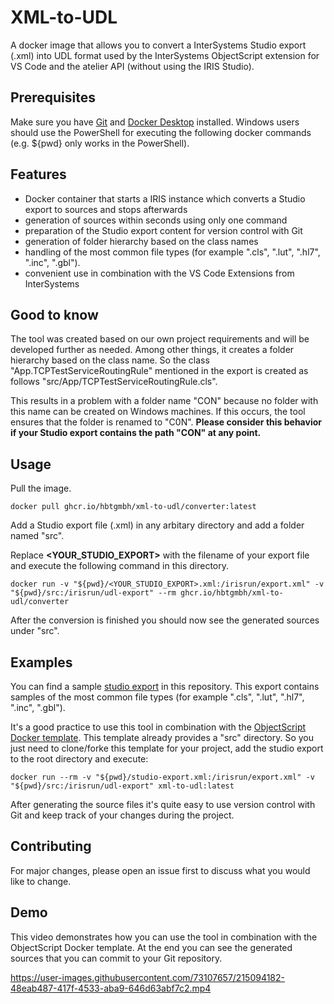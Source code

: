 # XML-to-UDL

A docker image that allows you to convert a InterSystems Studio export (.xml) into UDL format used by the InterSystems ObjectScript extension for VS Code and the atelier API (without using the IRIS Studio). 

## Prerequisites

Make sure you have [Git](https://git-scm.com/book/en/v2/Getting-Started-Installing-Git) and [Docker Desktop](https://www.docker.com/products/docker-desktop) installed. Windows users should use the PowerShell for executing the following docker commands (e.g. ${pwd} only works in the PowerShell).

## Features

- Docker container that starts a IRIS instance which converts a Studio export to sources and stops afterwards
- generation of sources within seconds using only one command
- preparation of the Studio export content for version control with Git
- generation of folder hierarchy based on the class names
- handling of the most common file types (for example ".cls", ".lut", ".hl7", ".inc", ".gbl").
- convenient use in combination with the VS Code Extensions from InterSystems


## Good to know

The tool was created based on our own project requirements and will be developed further as needed. Among other things, it creates a folder hierarchy based on the class name. So the class "App.TCPTestServiceRoutingRule" mentioned in the export is created as follows "src/App/TCPTestServiceRoutingRule.cls". 

This results in a problem with a folder name "CON" because no folder with this name can be created on Windows machines. If this occurs, the tool ensures that the folder is renamed to "C0N". **Please consider this behavior if your Studio export contains the path "CON" at any point.**

## Usage

Pull the image.

```
docker pull ghcr.io/hbtgmbh/xml-to-udl/converter:latest
```
Add a Studio export file (.xml) in any arbitary directory and add a folder named "src".

Replace **<YOUR_STUDIO_EXPORT>** with the filename of your export file and execute the following command in this directory.

```
docker run -v "${pwd}/<YOUR_STUDIO_EXPORT>.xml:/irisrun/export.xml" -v "${pwd}/src:/irisrun/udl-export" --rm ghcr.io/hbtgmbh/xml-to-udl/converter
```

After the conversion is finished you should now see the generated sources under "src".

## Examples

You can find a sample [studio export](
https://github.com/HBTGmbH/xml-to-udl/blob/master/studio-export-sample/studio-export.xml) in this repository. 
 This export contains samples of the most common file types (for example ".cls", ".lut", ".hl7", ".inc", ".gbl"). 

It's a good practice to use this tool in combination with the [ObjectScript Docker template](https://github.com/intersystems-community/objectscript-docker-template). This template already provides a "src" directory. So you just need to clone/forke this template for your project, add the studio export to the root directory and execute:

```
docker run --rm -v "${pwd}/studio-export.xml:/irisrun/export.xml" -v "${pwd}/src:/irisrun/udl-export" xml-to-udl:latest
```
After generating the source files it's quite easy to use version control with Git and keep track of your changes during the project.

## Contributing
For major changes, please open an issue first
to discuss what you would like to change.

## Demo

This video demonstrates how you can use the tool in combination with the ObjectScript Docker template. At the end you can see the generated sources that you can commit to your Git repository.


https://user-images.githubusercontent.com/73107657/215094182-48eab487-417f-4533-aba9-646d63abf7c2.mp4


